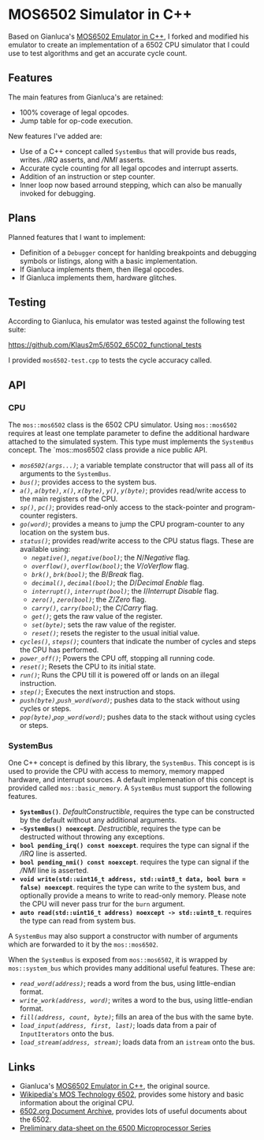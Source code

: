 # MOS6502 Simulator in C++

Based on Gianluca's [MOS6502 Emulator in C++](https://github.com/gianlucag/mos6502), I forked and
modified his emulator to create an implementation of a 6502 CPU simulator that I could use to test
algorithms and get an accurate cycle count.

## Features

The main features from Gianluca's are retained:
- 100% coverage of legal opcodes.
- Jump table for op-code execution.

New features I've added are:
- Use of a C++ concept called `SystemBus` that will provide bus reads, writes. _/IRQ_ asserts, and
  _/NMI_ asserts.
- Accurate cycle counting for all legal opcodes and interrupt asserts.
- Addition of an instruction or step counter.
- Inner loop now based arround stepping, which can also be manually invoked for debugging.

## Plans

Planned features that I want to implement:
- Definition of a `Debugger` concept for hanlding breakpoints and debugging symbols or listings,
  along with a basic implementation.
- If Gianluca implements them, then illegal opcodes.
- If Gianluca implements them, hardware glitches.

## Testing

According to Gianluca, his emulator was tested against the following test suite:

https://github.com/Klaus2m5/6502_65C02_functional_tests

I provided `mos6502-test.cpp` to tests the cycle accuracy called.

## API

### CPU

The `mos::mos6502` class is the 6502 CPU simulator. Using `mos::mos6502` requires at least one
template parameter to define the additional hardware attached to the simulated system. This type
must implements the `SystemBus` concept. The `mos::mos6502 class provide a nice public API.

- _`mos6502(args...)`_; a variable template constructor that will pass all of its arguments to the
  `SystemBus`.
- _`bus()`_; provides access to the system bus.
- _`a()`_, _`a(byte)`_, _`x()`_, _`x(byte)`_, _`y()`_, _`y(byte)`_; provides read/write access to
  the main registers of the CPU.
- _`sp()`_, _`pc()`_; provides read-only access to the stack-pointer and program-counter registers.
- _`go(word)`_; provides a means to jump the CPU program-counter to any location on the system bus.
- _`status()`_; provides read/write access to the CPU status flags. These are available using:
	- _`negative()`_, _`negative(bool)`_;  the _N_/_Negative_ flag.
	- _`overflow()`_, _`overflow(bool)`_;  the _V_/_oVerflow_ flag.
	- _`brk()`_, _`brk(bool)`_;  the _B_/_Break_ flag.
	- _`decimal()`_, _`decimal(bool)`_;  the _D_/_Decimal Enable_ flag.
	- _`interrupt()`_, _`interrupt(bool)`_;  the _I_/_Interrupt Disable_ flag.
	- _`zero()`_, _`zero(bool)`_;  the _Z_/_Zero_ flag.
	- _`carry()`_, _`carry(bool)`_;  the _C_/_Carry_ flag.
	- _`get()`_; gets the raw value of the register.
	- _`set(byte)`_; sets the raw value of the register.
	- _`reset()`_; resets the register to the usual initial value.
- _`cycles()`_, _`steps()`_; counters that indicate the number of cycles and steps the CPU has
  performed.
- _`power_off()`_; Powers the CPU off, stopping all running code.
- _`reset()`_; Resets the CPU to its initial state.
- _`run()`_; Runs the CPU till it is powered off or lands on an illegal instruction.
- _`step()`_; Executes the next instruction and stops.
- _`push(byte)`_,_`push_word(word)`_; pushes data to the stack without using cycles or steps.
- _`pop(byte)`_,_`pop_word(word)`_; pushes data to the stack without using cycles or steps.

### SystemBus

One C++ concept is defined by this library, the `SystemBus`. This concept is is used to provide the
CPU with access to memory, memory mapped hardware, and interrupt sources. A default implemenation
of this concept is provided called `mos::basic_memory`. A `SystemBus` must support the following
features.

- **`SystemBus()`**. _DefaultConstructible_, requires the type can be constructed by the default
  without any additional arguments.
- **`~SystemBus() noexcept`**. _Destructible_, requires the type can be destructed without throwing
  any exceptions.
- **`bool pending_irq() const noexcept`**. requires the type can signal if the _/IRQ_ line is
  asserted.
- **`bool pending_nmi() const noexcept`**. requires the type can signal if the _/NMI_ line is
  asserted.
- **`void write(std::uint16_t address, std::uint8_t data, bool burn = false) noexcept`**. requires
  the type can write to the system bus, and optionally provide a means to write to read-only
  memory. Please note the CPU will never pass trur for the `burn` argument.
- **`auto read(std::uint16_t address) noexcept -> std::uint8_t`**. requires the type can read from
  system bus.

A `SystemBus` may also support a constructor with number of arguments which are forwarded to it by
the `mos::mos6502`.

When the `SystemBus` is exposed from `mos::mos6502`, it is wrapped by `mos::system_bus` which
provides many additional useful features. These are:

- _`read_word(address)`_; reads a word from the bus, using little-endian format.
- _`write_work(address, word)`_; writes a word to the bus, using little-endian format.
- _`fill(address, count, byte)`_; fills an area of the bus with the same byte.
- _`load_input(address, first, last)`_; loads data from a pair of `InputIterators` onto the bus.
- _`load_stream(address, stream)`_; loads data from an `istream` onto the bus.

## Links ##

- Gianluca's [MOS6502 Emulator in C++](https://github.com/gianlucag/mos6502), the original source.
- [Wikipedia's MOS Technology 6502](http://en.wikipedia.org/wiki/MOS_Technology_6502), provides
  some history and basic information about the original CPU.
- [6502.org Document Archive](http://www.6502.org/documents/datasheets/mos/), provides lots of
  useful documents about the 6502.
- [Preliminary data-sheet on the 6500 Microprocessor Series](http://www.mdawson.net/vic20chrome/cpu/mos_6500_mpu_preliminary_may_1976.pdf)
